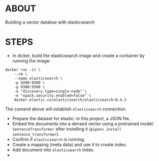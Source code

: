 # ABOUT 
Building a vector databse with elasticsearch

# STEPS
* In dicker, build the elasticsearch image and create a container by running the image:
```
docker run -it \
    --rm \
    --name elasticsearch \
    -p 9200:9200 \
    -p 9300:9300 \
    -e "discovery.type=single-node" \
    -e "xpack.security.enabled=false" \
    docker.elastic.co/elasticsearch/elasticsearch:8.4.3
```
The comand above will establish `elasticsearch` connection.
* Prepare the dataset for elastic: in this project, a JSON file.
* Embed the documents into a densed vector using a pretrained model: `SentenceTransformer` after installing it (`pipenv install sentence_transformer`).
* Confirm if `elasticsearch` is running.
* Create a mapping (meta data) and use it to create index.
* Add document into `elasticsearch` index.
* 

